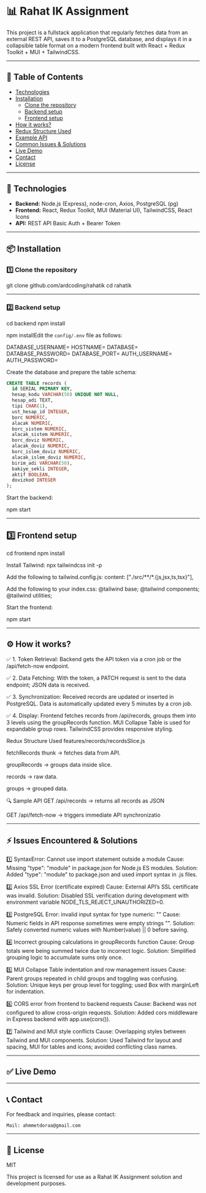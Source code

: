 # 📊 Rahat IK Assignment

This project is a fullstack application that regularly fetches data from an external REST API, saves it to a PostgreSQL database, and displays it in a collapsible table format on a modern frontend built with React + Redux Toolkit + MUI + TailwindCSS.

---

## 📑 Table of Contents

- [Technologies](#-technologies)  
- [Installation](#-installation)  
  - [Clone the repository](#1-clone-the-repository)  
  - [Backend setup](#2-backend-setup)  
  - [Frontend setup](#3-frontend-setup)  
- [How it works?](#-how-it-works)  
- [Redux Structure Used](#-redux-structure-used)  
- [Example API](#-example-api)  
- [Common Issues & Solutions](#-common-issues--solutions)  
- [Live Demo](#-live-demo)  
- [Contact](#-contact)  
- [License](#-license)  


---

## 🚀 Technologies

* **Backend:** Node.js (Express), node-cron, Axios, PostgreSQL (pg)  
* **Frontend:** React, Redux Toolkit, MUI (Material UI), TailwindCSS, React Icons  
* **API:** REST API Basic Auth + Bearer Token

---

## 📦 Installation

### 1️⃣ Clone the repository

git clone github.com/ardcoding/rahatik
cd rahatik

---

### 2️⃣ Backend setup

cd backend
npm install

npm installEdit the `config/.env` file as follows:

DATABASE_USERNAME=
HOSTNAME=
DATABASE=
DATABASE_PASSWORD=
DATABASE_PORT=
AUTH_USERNAME=
AUTH_PASSWORD=


Create the database and prepare the table schema:

```sql
CREATE TABLE records (
  id SERIAL PRIMARY KEY,
  hesap_kodu VARCHAR(50) UNIQUE NOT NULL,
  hesap_adi TEXT,
  tipi CHAR(1),
  ust_hesap_id INTEGER,
  borc NUMERIC,
  alacak NUMERIC,
  borc_sistem NUMERIC,
  alacak_sistem NUMERIC,
  borc_doviz NUMERIC,
  alacak_doviz NUMERIC,
  borc_islem_doviz NUMERIC,
  alacak_islem_doviz NUMERIC,
  birim_adi VARCHAR(50),
  bakiye_sekli INTEGER,
  aktif BOOLEAN,
  dovizkod INTEGER
);
```

Start the backend:

npm start

---
## 3️⃣ Frontend setup

cd frontend
npm install

Install Tailwind:
npx tailwindcss init -p

Add the following to tailwind.config.js:
content: ["./src/**/*.{js,jsx,ts,tsx}"],

Add the following to your index.css:
@tailwind base;
@tailwind components;
@tailwind utilities;

Start the frontend:

npm start

---

## ⚙️ How it works?
✅ 1. Token Retrieval:
Backend gets the API token via a cron job or the /api/fetch-now endpoint.

✅ 2. Data Fetching:
With the token, a PATCH request is sent to the data endpoint; JSON data is received.

✅ 3. Synchronization:
Received records are updated or inserted in PostgreSQL. Data is automatically updated every 5 minutes by a cron job.

✅ 4. Display:
Frontend fetches records from /api/records, groups them into 3 levels using the groupRecords function.
MUI Collapse Table is used for expandable group rows.
TailwindCSS provides responsive styling.

Redux Structure Used
features/records/recordsSlice.js

fetchRecords thunk → fetches data from API.

groupRecords → groups data inside slice.

records → raw data.

groups → grouped data.

🔍 Sample API
GET /api/records → returns all records as JSON

GET /api/fetch-now → triggers immediate API synchronizatio

---

## ⚡ Issues Encountered & Solutions

1️⃣ SyntaxError: Cannot use import statement outside a module
Cause: Missing "type": "module" in package.json for Node.js ES modules.
Solution: Added "type": "module" to package.json and used import syntax in .js files.

2️⃣ Axios SSL Error (certificate expired)
Cause: External API’s SSL certificate was invalid.
Solution: Disabled SSL verification during development with environment variable NODE_TLS_REJECT_UNAUTHORIZED=0.

3️⃣ PostgreSQL Error: invalid input syntax for type numeric: ""
Cause: Numeric fields in API response sometimes were empty strings "".
Solution: Safely converted numeric values with Number(value) || 0 before saving.

4️⃣ Incorrect grouping calculations in groupRecords function
Cause: Group totals were being summed twice due to incorrect logic.
Solution: Simplified grouping logic to accumulate sums only once.

5️⃣ MUI Collapse Table indentation and row management issues
Cause: Parent groups repeated in child groups and toggling was confusing.
Solution: Unique keys per group level for toggling; used Box with marginLeft for indentation.

6️⃣ CORS error from frontend to backend requests
Cause: Backend was not configured to allow cross-origin requests.
Solution: Added cors middleware in Express backend with app.use(cors()).

7️⃣ Tailwind and MUI style conflicts
Cause: Overlapping styles between Tailwind and MUI components.
Solution: Used Tailwind for layout and spacing, MUI for tables and icons; avoided conflicting class names.

---

## ✅ Live Demo

>

---

## 📞 Contact

For feedback and inquiries, please contact:

```
Mail: ahmmetdoraa@gmail.com
```

---

## 🪪 License

MIT

This project is licensed for use as a Rahat IK Assignment solution and development purposes.